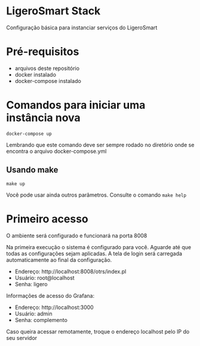 # LigeroSmart Stack

Configuração básica para instanciar serviços do LigeroSmart

# Pré-requisitos

* arquivos deste repositório
* docker instalado
* docker-compose instalado

# Comandos para iniciar uma instância nova
```
docker-compose up
```
Lembrando que este comando deve ser sempre rodado no diretório onde se encontra o arquivo docker-compose.yml

## Usando make
```
make up
```
Você pode usar ainda outros parâmetros. Consulte o comando `make help`


# Primeiro acesso

O ambiente será configurado e funcionará na porta 8008

Na primeira execução o sistema é configurado para você. Aguarde até que todas as configurações sejam aplicadas.
A tela de login será carregada automaticamente ao final da configuração.

* Endereço: http://localhost:8008/otrs/index.pl
* Usuário: root@localhost
* Senha: ligero

Informações de acesso do Grafana:
* Endereço: http://localhost:3000
* Usuário: admin
* Senha: complemento

Caso queira acessar remotamente, troque o endereço localhost pelo IP do seu servidor